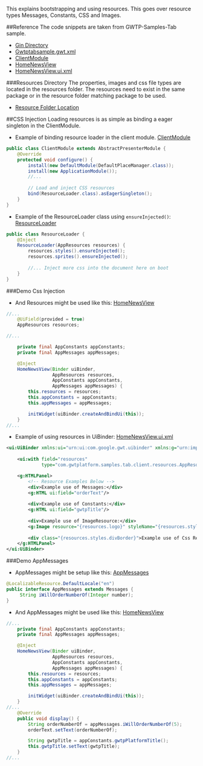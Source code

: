 This explains bootstrapping and using resources. This goes over resource types Messages, Constants, CSS and Images.

##Reference
The code snippets are taken from GWTP-Samples-Tab sample.

* [Gin Directory](https://github.com/ArcBees/GWTP-Samples/tree/master/gwtp-samples/gwtp-sample-tab/src/main/java/com/gwtplatform/samples/tab/client/gin)
* [Gwtptabsample.gwt.xml](https://github.com/ArcBees/GWTP-Samples/blob/master/gwtp-samples/gwtp-sample-tab/src/main/java/com/gwtplatform/samples/tab/Gwtptabsample.gwt.xml)
* [ClientModule](https://github.com/ArcBees/GWTP-Samples/blob/master/gwtp-samples/gwtp-sample-tab/src/main/java/com/gwtplatform/samples/tab/client/gin/ClientModule.java)
* [HomeNewsView](https://github.com/ArcBees/GWTP-Samples/blob/master/gwtp-samples/gwtp-sample-tab/src/main/java/com/gwtplatform/samples/tab/client/application/homenews/HomeNewsView.java)
* [HomeNewsView.ui.xml](https://github.com/ArcBees/GWTP-Samples/blob/master/gwtp-samples/gwtp-sample-tab/src/main/java/com/gwtplatform/samples/tab/client/application/homenews/HomeNewsView.ui.xml)

###Resources Directory
The properties, images and css file types are located in the resources folder. The resources need to exist in the same package or in the resource folder matching package to be used.

* [Resource Folder Location](https://github.com/ArcBees/GWTP-Samples/tree/master/gwtp-samples/gwtp-sample-tab/src/main/resources/com/gwtplatform/samples/tab/client/resources)

##CSS Injection
Loading resources is as simple as binding a eager singleton in the ClientModule.

* Example of binding resource loader in the client module. [ClientModule](https://github.com/ArcBees/GWTP-Samples/blob/master/gwtp-samples/gwtp-sample-tab/src/main/java/com/gwtplatform/samples/tab/client/gin/ClientModule.java)
```java
public class ClientModule extends AbstractPresenterModule {
    @Override
    protected void configure() {
        install(new DefaultModule(DefaultPlaceManager.class));
        install(new ApplicationModule());
        //...
        
        // Load and inject CSS resources
        bind(ResourceLoader.class).asEagerSingleton();
    }
}
```

* Example of the ResourceLoader class using `ensureInjected()`: [ResourceLoader](https://github.com/ArcBees/GWTP-Samples/blob/master/gwtp-samples/gwtp-sample-tab/src/main/java/com/gwtplatform/samples/tab/client/gin/ResourceLoader.java)
```java
public class ResourceLoader {
    @Inject
    ResourceLoader(AppResources resources) {
        resources.styles().ensureInjected();
        resources.sprites().ensureInjected();
        
        //... Inject more css into the document here on boot
    }
}
```

###Demo Css Injection
* And Resources might be used like this: [HomeNewsView](https://github.com/ArcBees/GWTP-Samples/blob/master/gwtp-samples/gwtp-sample-tab/src/main/java/com/gwtplatform/samples/tab/client/application/homenews/HomeNewsView.java)
```java
//...
    @UiField(provided = true)
    AppResources resources;

//...

    private final AppConstants appConstants;
    private final AppMessages appMessages;

    @Inject
    HomeNewsView(Binder uiBinder, 
                 AppResources resources, 
                 AppConstants appConstants,
                 AppMessages appMessages) {
        this.resources = resources;
        this.appConstants = appConstants;
        this.appMessages = appMessages;

        initWidget(uiBinder.createAndBindUi(this));
    }
//...
```
* Example of using resources in UiBinder: [HomeNewsView.ui.xml](https://github.com/ArcBees/GWTP-Samples/blob/master/gwtp-samples/gwtp-sample-tab/src/main/java/com/gwtplatform/samples/tab/client/application/homenews/HomeNewsView.ui.xml)
```xml
<ui:UiBinder xmlns:ui="urn:ui:com.google.gwt.uibinder" xmlns:g="urn:import:com.google.gwt.user.client.ui">
    
    <ui:with field="resources" 
             type="com.gwtplatform.samples.tab.client.resources.AppResources"/>

    <g:HTMLPanel>
        <!-- Resource Examples Below -->
        <div>Example use of Messages:</div>
        <g:HTML ui:field="orderText"/>
        
        <div>Example use of Constants:</div>
        <g:HTML ui:field="gwtpTitle"/>
        
        <div>Example use of ImageResource:</div>
        <g:Image resource="{resources.logo}" styleName="{resources.styles.logo}"/>
        
        <div class="{resources.styles.divBorder}">Example use of Css Resource:</div>
    </g:HTMLPanel>
</ui:UiBinder> 
```

###Demo AppMessages
* AppMessages might be setup like this: [AppMessages](https://github.com/ArcBees/GWTP-Samples/blob/master/gwtp-samples/gwtp-sample-tab/src/main/java/com/gwtplatform/samples/tab/client/resources/AppMessages.java)
```java
@LocalizableResource.DefaultLocale("en")
public interface AppMessages extends Messages {
     String iWillOrderNumberOf(Integer number);
}
```
* And AppMessages might be used like this: [HomeNewsView](https://github.com/ArcBees/GWTP-Samples/blob/master/gwtp-samples/gwtp-sample-tab/src/main/java/com/gwtplatform/samples/tab/client/application/homenews/HomeNewsView.java)
```java
//...
    private final AppConstants appConstants;
    private final AppMessages appMessages;

    @Inject
    HomeNewsView(Binder uiBinder,
                 AppResources resources, 
                 AppConstants appConstants,
                 AppMessages appMessages) {
        this.resources = resources;
        this.appConstants = appConstants;
        this.appMessages = appMessages;

        initWidget(uiBinder.createAndBindUi(this));
    }
//...
    @Override
    public void display() {
        String orderNumberOf = appMessages.iWillOrderNumberOf(5);
        orderText.setText(orderNumberOf);

        String gwtpTitle = appConstants.gwtpPlatformTitle();
        this.gwtpTitle.setText(gwtpTitle);
    }
//...
```